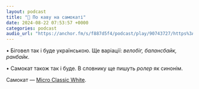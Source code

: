 ```yaml
---
layout: podcast
title: "🛴 По каву на самокаті"
date: 2024-08-22 07:53:57 +0000
categories: podcast
audio_url: "https://anchor.fm/s/f887d5f4/podcast/play/90743727/https%3A%2F%2Fd3ctxlq1ktw2nl.cloudfront.net%2Fstaging%2F2024-7-22%2F08d4fe66-a43b-ed19-cf55-239b84e31530.mp3"
---
```


<p>• Біговел так і буде українською. Ще варіації: <em>велобіг, балансбайк, ранбайк</em>.</p>
<p>• Самокат також так і буде. В словнику ще пишуть <em>ролер </em>як синонім.</p>
<p>Самокат — <a href="https://www.micro-mobility.com/en/products/micro-scooter-white">⁠⁠Micro Classic White⁠⁠</a>.</p>

